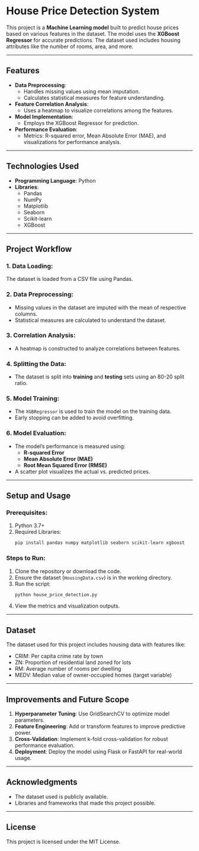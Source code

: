 # House Price Detection System

This project is a **Machine Learning model** built to predict house prices based on various features in the dataset. The model uses the **XGBoost Regressor** for accurate predictions. The dataset used includes housing attributes like the number of rooms, area, and more.

---

## **Features**
- **Data Preprocessing**:
  - Handles missing values using mean imputation.
  - Calculates statistical measures for feature understanding.
- **Feature Correlation Analysis**:
  - Uses a heatmap to visualize correlations among the features.
- **Model Implementation**:
  - Employs the XGBoost Regressor for prediction.
- **Performance Evaluation**:
  - Metrics: R-squared error, Mean Absolute Error (MAE), and visualizations for performance analysis.

---

## **Technologies Used**
- **Programming Language**: Python
- **Libraries**:
  - Pandas
  - NumPy
  - Matplotlib
  - Seaborn
  - Scikit-learn
  - XGBoost

---

## **Project Workflow**

### 1. Data Loading:
The dataset is loaded from a CSV file using Pandas.

### 2. Data Preprocessing:
- Missing values in the dataset are imputed with the mean of respective columns.
- Statistical measures are calculated to understand the dataset.

### 3. Correlation Analysis:
- A heatmap is constructed to analyze correlations between features.

### 4. Splitting the Data:
- The dataset is split into **training** and **testing** sets using an 80-20 split ratio.

### 5. Model Training:
- The `XGBRegressor` is used to train the model on the training data.
- Early stopping can be added to avoid overfitting.

### 6. Model Evaluation:
- The model’s performance is measured using:
  - **R-squared Error**
  - **Mean Absolute Error (MAE)**
  - **Root Mean Squared Error (RMSE)**
- A scatter plot visualizes the actual vs. predicted prices.

---

## **Setup and Usage**

### Prerequisites:
1. Python 3.7+
2. Required Libraries:
   ```bash
   pip install pandas numpy matplotlib seaborn scikit-learn xgboost
   ```

### Steps to Run:
1. Clone the repository or download the code.
2. Ensure the dataset (`HousingData.csv`) is in the working directory.
3. Run the script:
   ```bash
   python house_price_detection.py
   ```
4. View the metrics and visualization outputs.

---

## **Dataset**
The dataset used for this project includes housing data with features like:
- CRIM: Per capita crime rate by town
- ZN: Proportion of residential land zoned for lots
- RM: Average number of rooms per dwelling
- MEDV: Median value of owner-occupied homes (target variable)

---

## **Improvements and Future Scope**
1. **Hyperparameter Tuning**: Use GridSearchCV to optimize model parameters.
2. **Feature Engineering**: Add or transform features to improve predictive power.
3. **Cross-Validation**: Implement k-fold cross-validation for robust performance evaluation.
4. **Deployment**: Deploy the model using Flask or FastAPI for real-world usage.

---

## **Acknowledgments**
- The dataset used is publicly available.
- Libraries and frameworks that made this project possible.

---

## **License**
This project is licensed under the MIT License.

